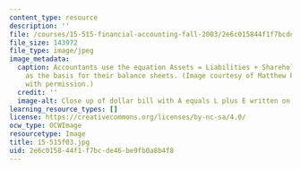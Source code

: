 ```yaml
---
content_type: resource
description: ''
file: /courses/15-515-financial-accounting-fall-2003/2e6c015844f1f7bcde46be9fb0a8b4f8_15-515f03.jpg
file_size: 143972
file_type: image/jpeg
image_metadata:
  caption: Accountants use the equation Assets = Liabilities + Shareholders' Equity
    as the basis for their balance sheets. (Image courtesy of Matthew Palmer. Used
    with permission.)
  credit: ''
  image-alt: Close up of dollar bill with A equals L plus E written on it.
learning_resource_types: []
license: https://creativecommons.org/licenses/by-nc-sa/4.0/
ocw_type: OCWImage
resourcetype: Image
title: 15-515f03.jpg
uid: 2e6c0158-44f1-f7bc-de46-be9fb0a8b4f8
---
```

